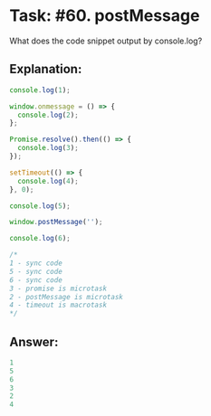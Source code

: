 # Task: #60. postMessage

What does the code snippet output by console.log?

## Explanation:

```javascript
console.log(1);

window.onmessage = () => {
  console.log(2);
};

Promise.resolve().then(() => {
  console.log(3);
});

setTimeout(() => {
  console.log(4);
}, 0);

console.log(5);

window.postMessage('');

console.log(6);

/*
1 - sync code
5 - sync code
6 - sync code
3 - promise is microtask
2 - postMessage is microtask
4 - timeout is macrotask
*/
```

## Answer:

```javascript
1
5
6
3
2
4
```
